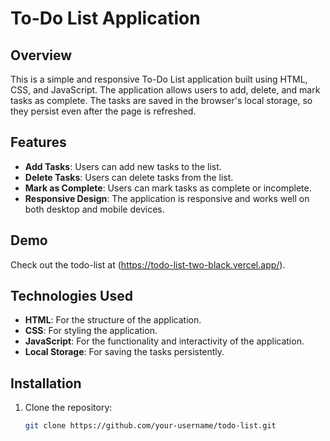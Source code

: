 # To-Do List Application

## Overview

This is a simple and responsive To-Do List application built using HTML, CSS, and JavaScript. The application allows users to add, delete, and mark tasks as complete. The tasks are saved in the browser's local storage, so they persist even after the page is refreshed.

## Features

- **Add Tasks**: Users can add new tasks to the list.
- **Delete Tasks**: Users can delete tasks from the list.
- **Mark as Complete**: Users can mark tasks as complete or incomplete.
- **Responsive Design**: The application is responsive and works well on both desktop and mobile devices.

## Demo
Check out the todo-list at (https://todo-list-two-black.vercel.app/).

## Technologies Used

- **HTML**: For the structure of the application.
- **CSS**: For styling the application.
- **JavaScript**: For the functionality and interactivity of the application.
- **Local Storage**: For saving the tasks persistently.

## Installation

1. Clone the repository:

   ```bash
   git clone https://github.com/your-username/todo-list.git

